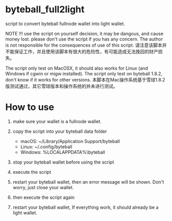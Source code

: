 # byteball_full2light
script to convert byteball fullnode wallet into light wallet.

NOTE !!! use the script on yourself decision, it may be dangous, and cause money lost. please don't use the script if you has any concern. The author is not responsible for the consequences of use of this script. 
请注意该脚本并不能保证工作，并且使用该脚本有很大的危险性，有可能造成无法挽回的财产损失。

The script only test on MacOSX, it should also works for Linux (and Windows if cgwin or migw installed). 
The script only test on byteball 1.8.2, don't know if it works for other versions. 
本脚本在Mac操作系统基于雪球1.8.2版测试通过，其它雪球版本和操作系统的并未进行测试。

# How to use

1. make sure your wallet is a fullnode wallet. 

2. copy the script into your byteball data folder 

   *  macOS: ~/Library/Application Support/byteball
   *  Linux: ~/.config/byteball
   *  Windows: %LOCALAPPDATA%\byteball

3. stop your byteball wallet before using the script

4. execute the script 

5. restart your byteball wallet, then an error message will be shown. Don't worry, just close your wallet.

6. then execute the script again

7. restart your byteball wallet, If everything work, it should already be a light wallet.
